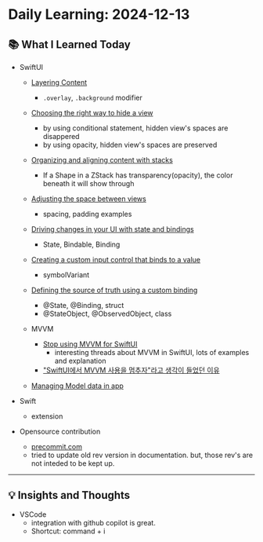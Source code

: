 # Daily Learning: 2024-12-13

## 📚 What I Learned Today
- SwiftUI
    - [Layering Content](https://developer.apple.com/tutorials/swiftui-concepts/layering-content)
        - `.overlay`, `.background` modifier

    - [Choosing the right way to hide a view](https://developer.apple.com/tutorials/swiftui-concepts/choosing-the-right-way-to-hide-a-view)
        - by using conditional statement, hidden view's spaces are disappered
        - by using opacity, hidden view's spaces are preserved

    - [Organizing and aligning content with stacks](https://developer.apple.com/tutorials/swiftui-concepts/organizing-and-aligning-content-with-stacks)
        - If a Shape in a ZStack has transparency(opacity), the color beneath it will show through

    - [Adjusting the space between views](https://developer.apple.com/tutorials/swiftui-concepts/adjusting-the-space-between-views)
        - spacing, padding examples

    - [Driving changes in your UI with state and bindings](https://developer.apple.com/tutorials/swiftui-concepts/driving-changes-in-your-ui-with-state-and-bindings)
        - State, Bindable, Binding

    - [Creating a custom input control that binds to a value](https://developer.apple.com/tutorials/swiftui-concepts/creating-a-custom-input-control-that-binds-to-a-value)
        - symbolVariant

    - [Defining the source of truth using a custom binding](https://developer.apple.com/tutorials/swiftui-concepts/defining-the-source-of-truth-using-a-custom-binding)
        - @State, @Binding, struct
        - @StateObject, @ObservedObject, class

    - MVVM

        - [Stop using MVVM for SwiftUI](https://forums.developer.apple.com/forums/thread/699003)
            - interesting threads about MVVM in SwiftUI, lots of examples and explanation
        - ["SwiftUI에서 MVVM 사용을 멈추자"라고 생각이 들었던 이유](https://gist.github.com/unnnyong/439555659aa04bbbf78b2fcae9de7661?permalink_comment_id=4277488)

    - [Managing Model data in app](https://developer.apple.com/documentation/swiftui/managing-model-data-in-your-app)


- Swift
    - extension

- Opensource contribution
    - [precommit.com](https://github.com/pre-commit/pre-commit.com/pull/1001)
    - tried to update old rev version in documentation. but, those rev's are not inteded to be kept up.



---

## 💡 Insights and Thoughts
- VSCode
    - integration with github copilot is great.
    - Shortcut: command + i
